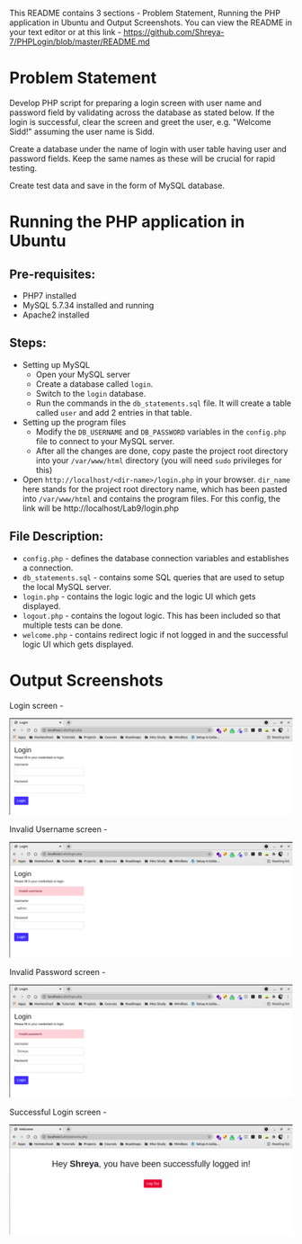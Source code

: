 This README contains 3 sections - Problem Statement, Running the PHP application in Ubuntu and Output Screenshots.
You can view the README in your text editor or at this link - https://github.com/Shreya-7/PHPLogin/blob/master/README.md

# Problem Statement   
Develop PHP script for preparing a login screen with user name and password field by validating across the database as stated below. If the login is successful, clear the screen and greet the user, e.g. "Welcome Sidd!" assuming the user name is Sidd.

Create a database under the name of login with user table having user and password fields. Keep the same names as these will be crucial for rapid testing.

Create test data and save in the form of MySQL database.


# Running the PHP application in Ubuntu

## Pre-requisites:   
- PHP7 installed
- MySQL 5.7.34 installed and running
- Apache2 installed

## Steps:
- Setting up MySQL
    - Open your MySQL server
    - Create a database called `login`.
    - Switch to the `login` database.
    - Run the commands in the `db_statements.sql` file. It will create
    a table called `user` and add 2 entries in that table.
- Setting up the program files
    - Modify the `DB_USERNAME` and `DB_PASSWORD` variables in the `config.php` file
    to connect to your MySQL server.
    - After all the changes are done, copy paste the project root directory into your `/var/www/html` directory (you will need `sudo` privileges for this)
- Open `http://localhost/<dir-name>/login.php` in your browser. `dir_name` here stands for the project root directory name, which has been pasted into `/var/www/html` and contains the program files. For this config, the link will be http://localhost/Lab9/login.php

## File Description:
- `config.php` - defines the database connection variables and establishes a connection.
- `db_statements.sql` - contains some SQL queries that are used to setup the local MySQL server.
- `login.php` - contains the logic logic and the logic UI which gets displayed.
- `logout.php` - contains the logout logic. This has been included so that multiple tests can be done.
- `welcome.php` - contains redirect logic if not logged in and the successful logic UI which gets displayed.

# Output Screenshots

Login screen - 

![image](Output/login_screen.png)

Invalid Username screen - 

![image](Output/invalid_username.png)

Invalid Password screen - 

![image](Output/invalid_password.png)

Successful Login screen - 

![image](Output/successful_login.png)